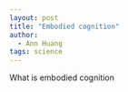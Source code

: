 ```yaml
---
layout: post
title: "Embodied cognition"
author:
  - Ann Huang
tags: science
---
```


What is embodied cognition